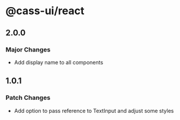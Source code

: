# @cass-ui/react

## 2.0.0

### Major Changes

- Add display name to all components

## 1.0.1

### Patch Changes

- Add option to pass reference to TextInput and adjust some styles
